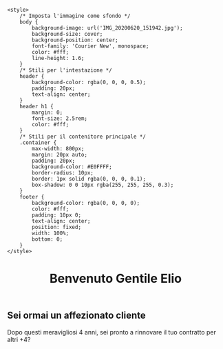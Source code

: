 <!DOCTYPE html>
<html lang="it">
<head>
    <meta charset="UTF-8">
    <meta name="viewport" content="width=device-width, initial-scale=1.0">
    <meta http-equiv="Content-Language" content="it">
    <title>La tua Pagina Web con Sfondo Indie</title>
        <style>
        /* Nasconde il testo con un'ID specifico */
        #testo-nascosto {
            display: none;
        }
    </style>

    <style>
        /* Imposta l'immagine come sfondo */
        body {
            background-image: url('IMG_20200620_151942.jpg');
            background-size: cover;
            background-position: center;
            font-family: 'Courier New', monospace;
            color: #fff;
            line-height: 1.6;
        }
        /* Stili per l'intestazione */
        header {
            background-color: rgba(0, 0, 0, 0.5);
            padding: 20px;
            text-align: center;
        }
        header h1 {
            margin: 0;
            font-size: 2.5rem;
            color: #fff;
        }
        /* Stili per il contenitore principale */
        .container {
            max-width: 800px;
            margin: 20px auto;
            padding: 20px;
            background-color: #E0FFFF;
            border-radius: 10px;
            border: 1px solid rgba(0, 0, 0, 0.1);
            box-shadow: 0 0 10px rgba(255, 255, 255, 0.3);
        }
        footer {
            background-color: rgba(0, 0, 0, 0);
            color: #fff;
            padding: 10px 0;
            text-align: center;
            position: fixed;
            width: 100%;
            bottom: 0;
        }
    </style>
</head>
<body>
    <header>
        <h1>Benvenuto Gentile Elio</h1>
    </header>
    <div class="container">
        <h2>Sei ormai un affezionato cliente</h2>
        <p>Dopo questi meravigliosi 4 anni, sei pronto a rinnovare il tuo contratto per altri +4?</p>
    </div>
</body>
</html>

